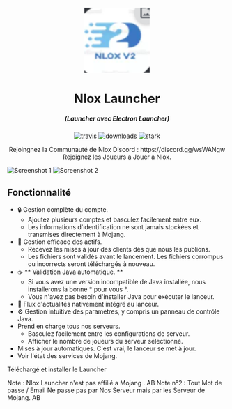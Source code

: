 <p align="center"><img src="./app/assets/images/SealCircle.png" width="150px" height="150px" alt="aventium softworks"></p>

<h1 align="center">Nlox Launcher</h1>

<em><h5 align="center">(Launcher avec Electron Launcher)</h5></em>

[<p align="center"><img src="https://img.shields.io/travis/dscalzi/HeliosLauncher.svg?style=for-the-badge" alt="travis">](https://travis-ci.org/dscalzi/HeliosLauncher) [<img src="https://img.shields.io/github/downloads/dscalzi/HeliosLauncher/total.svg?style=for-the-badge" alt="downloads">](https://github.com/NloxV2/NloxLauncher/release) <img src="https://forthebadge.com/images/badges/winter-is-coming.svg"  height="28px" alt="stark"></p>

<p align="center">Rejoingnez la Communauté de Nlox Discord : https://discord.gg/wsWANgw Rejoignez les Joueurs a Jouer a Nlox.</p>

![Screenshot 1](https://i.imgur.com/6o7SmH6.png)
![Screenshot 2](https://i.imgur.com/x3B34n1.png)

## Fonctionnalité

* 🔒 Gestion complète du compte.
  * Ajoutez plusieurs comptes et basculez facilement entre eux.
  * Les informations d'identification ne sont jamais stockées et transmises directement à Mojang.
* 📂 Gestion efficace des actifs.
  * Recevez les mises à jour des clients dès que nous les publions.
  * Les fichiers sont validés avant le lancement. Les fichiers corrompus ou incorrects seront téléchargés à nouveau.
* ☕ ** Validation Java automatique. **
  * Si vous avez une version incompatible de Java installée, nous installerons la bonne * pour vous *.
  * Vous n'avez pas besoin d'installer Java pour exécuter le lanceur.
* 📰 Flux d'actualités nativement intégré au lanceur.
* ⚙️ Gestion intuitive des paramètres, y compris un panneau de contrôle Java.
* Prend en charge tous nos serveurs.
  * Basculez facilement entre les configurations de serveur.
  * Afficher le nombre de joueurs du serveur sélectionné.
* Mises à jour automatiques. C'est vrai, le lanceur se met à jour.
* Voir l'état des services de Mojang.

Téléchargé et installer le Launcher

Note : Nlox Launcher n'est pas affilié a Mojang . AB
Note n°2 : Tout Mot de passe / Email Ne passe pas par Nos Serveur mais par les Serveur de Mojang. AB
